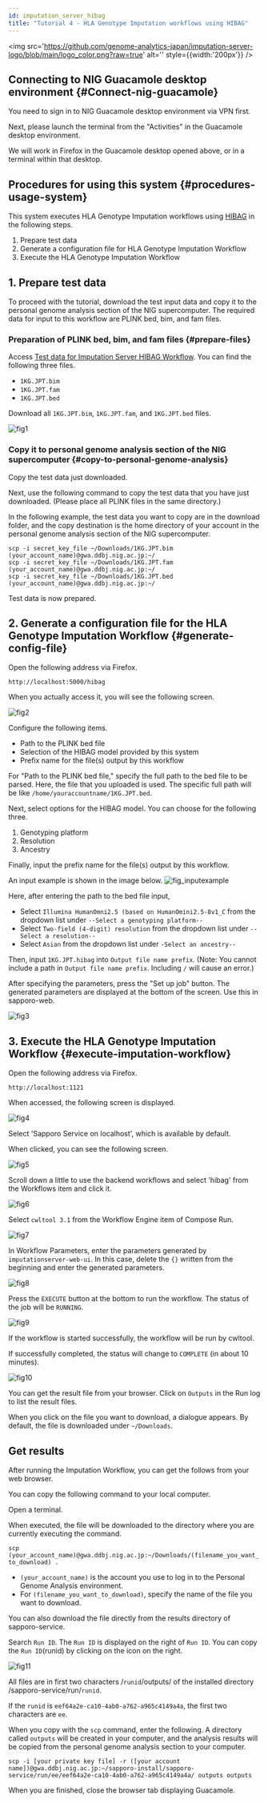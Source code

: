 ```yaml
---
id: imputation_server_hibag
title: "Tutorial 4 - HLA Genotype Imputation workflows using HIBAG"
---
```


<img
  src='https://github.com/genome-analytics-japan/imputation-server-logo/blob/main/logo_color.png?raw=true'
  alt=''
  style={{width:'200px'}}
/>

## Connecting to NIG Guacamole desktop environment {#Connect-nig-guacamole}

You need to sign in to NIG Guacamole desktop environment via VPN first.

Next, please launch the terminal from the "Activities" in the Guacamole desktop environment.

We will work in Firefox in the Guacamole desktop opened above, or in a terminal within that desktop.

## Procedures for using this system {#procedures-usage-system}

This system executes HLA Genotype Imputation workflows using [HIBAG](https://bioconductor.org/packages/release/bioc/html/HIBAG.html) in the following steps.

1. Prepare test data
2. Generate a configuration file for HLA Genotype Imputation Workflow
3. Execute the HLA Genotype Imputation Workflow

## 1. Prepare test data

To proceed with the tutorial, download the test input data and copy it to the personal genome analysis section of the NIG supercomputer.
The required data for input to this workflow are PLINK bed, bim, and fam files.

### Preparation of PLINK bed, bim, and fam files {#prepare-files}

Access [Test data for Imputation Server HIBAG Workflow](https://zenodo.org/records/10579034).
You can find the following three files.

- `1KG.JPT.bim`
- `1KG.JPT.fam`
- `1KG.JPT.bed`

Download all `1KG.JPT.bim`, `1KG.JPT.fam`, and `1KG.JPT.bed` files.

![fig1](imputation_server_hibag_fig1.png)

### Copy it to personal genome analysis section of the NIG supercomputer {#copy-to-personal-genome-analysis}

Copy the test data just downloaded.

Next, use the following command to copy the test data that you have just downloaded.
(Please place all PLINK files in the same directory.)

In the following example, the test data you want to copy are in the download folder, and the copy destination is the home directory of your account in the personal genome analysis section of the NIG supercomputer.

```
scp -i secret_key_file ~/Downloads/1KG.JPT.bim (your_account_name)@gwa.ddbj.nig.ac.jp:~/
scp -i secret_key_file ~/Downloads/1KG.JPT.fam (your_account_name)@gwa.ddbj.nig.ac.jp:~/
scp -i secret_key_file ~/Downloads/1KG.JPT.bed (your_account_name)@gwa.ddbj.nig.ac.jp:~/
```

Test data is now prepared.

## 2. Generate a configuration file for the HLA Genotype Imputation Workflow {#generate-config-file}

Open the following address via Firefox.

```
http://localhost:5000/hibag
```

When you actually access it, you will see the following screen.

![fig2](imputation_server_hibag_fig2.png)

Configure the following items.

- Path to the PLINK bed file
- Selection of the HIBAG model provided by this system
- Prefix name for the file(s) output by this workflow

For "Path to the PLINK bed file," specify the full path to the bed file to be parsed.
Here, the file that you uploaded is used.
The specific full path will be like `/home/youraccountname/1KG.JPT.bed`.

Next, select options for the HIBAG model.
You can choose for the following three.

1. Genotyping platform
2. Resolution
3. Ancestry

Finally, input the prefix name for the file(s) output by this workflow.

An input example is shown in the image below.
![fig_inputexample](imputation_server_hibag_fig_inputexample.png)

Here, after entering the path to the bed file input,

- Select `Illumina HumanOmni2.5 (based on HumanOmini2.5-8v1_C` from the dropdown list under `--Select a genotyping platform--`
- Select `Two-field (4-digit) resolution` from the dropdown list under `--Select a resolution--`
- Select `Asian` from the dropdown list under `-Select an ancestry--`

Then, input `1KG.JPT.hibag` into `Output file name prefix`.
(Note: You cannot include a path in `Output file name prefix`. Including `/` will cause an error.)

After specifying the parameters, press the "Set up job" button.
The generated parameters are displayed at the bottom of the screen.
Use this in sapporo-web.

![fig3](imputation_server_hibag_fig3.png)

## 3. Execute the HLA Genotype Imputation Workflow {#execute-imputation-workflow}

Open the following address via Firefox.

```
http://localhost:1121
```

When accessed, the following screen is displayed.

![fig4](imputation_server_hibag_fig4.png)

Select 'Sapporo Service on localhost', which is available by default.

When clicked, you can see the following screen.

![fig5](imputation_server_hibag_fig5.png)

Scroll down a little to use the backend workflows and select 'hibag' from the Workflows item and click it.

![fig6](imputation_server_hibag_fig6.png)

Select `cwltool 3.1` from the Workflow Engine item of Compose Run.

![fig7](imputation_server_hibag_fig7.png)

In Workflow Parameters, enter the parameters generated by `imputationserver-web-ui`.
In this case, delete the `{}` written from the beginning and enter the generated parameters.

![fig8](imputation_server_hibag_fig8.png)

Press the `EXECUTE` button at the bottom to run the workflow. The status of the job will be `RUNNING`.

![fig9](imputation_server_hibag_fig9.png)

If the workflow is started successfully, the workflow will be run by cwltool.

If successfully completed, the status will change to `COMPLETE` (in about 10 minutes).

![fig10](imputation_server_hibag_fig10.png)

You can get the result file from your browser. Click on `Outputs` in the Run log to list the result files.

When you click on the file you want to download, a dialogue appears. By default, the file is downloaded under `~/Downloads`.

## Get results

After running the Imputation Workflow, you can get the follows from your web browser.

You can copy the following command to your local computer.

Open a terminal.

When executed, the file will be downloaded to the directory where you are currently executing the command.

`scp (your_account_name)@gwa.ddbj.nig.ac.jp:~/Downloads/(filename_you_want_to_download) .`

- `(your_account_name)` is the account you use to log in to the Personal Genome Analysis environment.
- For `(filename_you_want_to_download)`, specify the name of the file you want to download.
 
You can also download the file directly from the results directory of sapporo-service.

Search `Run ID`. The `Run ID` is displayed on the right of `Run ID`. You can copy the `Run ID`(runid) by clicking on the icon on the right.

![fig11](imputation_server_hibag_fig11.png)

All files are in first two characters /`runid`/outputs/ of the installed directory /sapporo-service/run/`runid`.

If the `runid` is `eef64a2e-ca10-4ab0-a762-a965c4149a4a`, the first two characters are `ee`.

When you copy with the `scp` command, enter the following. A directory called `outputs` will be created in your computer,
and the analysis results will be copied from the personal genome analysis section to your computer.

```
scp -i [your private key file] -r ([your account name])@gwa.ddbj.nig.ac.jp:~/sapporo-install/sapporo-service/run/ee/eef64a2e-ca10-4ab0-a762-a965c4149a4a/ outputs outputs
```

When you are finished, close the browser tab displaying Guacamole.
